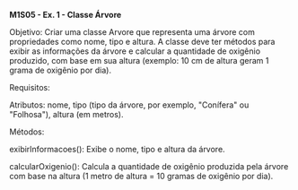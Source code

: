 **M1S05 - Ex. 1 - Classe Árvore**

Objetivo: Criar uma classe Arvore que representa uma árvore com propriedades como nome, tipo e altura. A classe deve ter métodos para exibir as informações da árvore e calcular a quantidade de oxigênio produzido, com base em sua altura (exemplo: 10 cm de altura geram 1 grama de oxigênio por dia).

Requisitos:

Atributos: nome, tipo (tipo da árvore, por exemplo, "Conífera" ou "Folhosa"), altura (em metros).

Métodos:

exibirInformacoes(): Exibe o nome, tipo e altura da árvore.

calcularOxigenio(): Calcula a quantidade de oxigênio produzida pela árvore com base na altura (1 metro de altura = 10 gramas de oxigênio por dia).